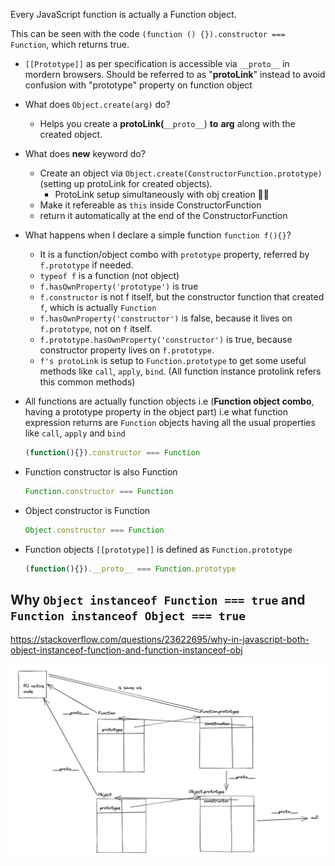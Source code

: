 
Every JavaScript function is actually a Function object. 

This can be seen with the code `(function () {}).constructor === Function`, which returns true.

- `[[Prototype]]` as per specification is accessible via `__proto__` in mordern browsers. Should be referred to as "**protoLink**" instead to avoid confusion with "prototype" property on function object
- What does `Object.create(arg)` do?
    - Helps you create a **protoLink(**`__proto__`) **to** **arg** along with the created object.
- What does **new** keyword do?
    - Create an object via `Object.create(ConstructorFunction.prototype)` (setting up protoLink for created objects).
        - ProtoLink setup simultaneously with obj creation ☝🏼
    - Make it refereable as `this` inside ConstructorFunction
    - return it automatically at the end of the ConstructorFunction
- What happens when I declare a simple function `function f(){}`?
    - It is a function/object combo with `prototype` property, referred by `f.prototype` if needed.
    - `typeof f` is a function (not object)
    - `f.hasOwnProperty('prototype')` is true
    - `f.constructor` is not f itself, but the constructor function that created `f`, which is actually `Function`
    - `f.hasOwnProperty('constructor')` is false, because it lives on `f.prototype`, not on `f` itself.
    - `f.prototype.hasOwnProperty('constructor')` is true, because constructor property lives on `f.prototype`.
    - `f's protoLink` is setup to `Function.prototype` to get some useful methods like `call`, `apply`, `bind`. (All function instance protolink refers this common methods)

- All functions are actually function objects i.e (**Function object combo**, having a prototype property in the object part) i.e what function expression returns are `Function` objects having all the usual properties like `call`, `apply` and `bind`
    
    ```jsx
    (function(){}).constructor === Function
    ```
    
- Function constructor is also Function
    
    ```jsx
    Function.constructor === Function
    ```
    
- Object constructor is Function
    
    ```jsx
    Object.constructor === Function
    ```
    
- Function objects `[[prototype]]` is defined as `Function.prototype`
    
    ```jsx
    (function(){}).__proto__ === Function.prototype
    ```
    
## Why `Object instanceof Function === true` and `Function instanceof Object === true`

https://stackoverflow.com/questions/23622695/why-in-javascript-both-object-instanceof-function-and-function-instanceof-obj

![Functions and Objects](img/FunctionsAndObjects.png)
